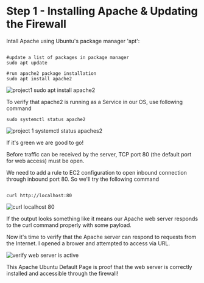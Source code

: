 # Step 1 - Installing Apache & Updating the Firewall 

Intall Apache using Ubuntu's package manager 'apt':

```

#update a list of packages in package manager
sudo apt update

#run apache2 package installation
sudo apt install apache2
```


![project1 sudo apt install apache2](https://github.com/Depsipher/DevOps-Projects-1-/assets/138725118/46fa4e4b-7ab6-43b6-ab81-9f795133d193)


To verify that apache2 is running as a Service in our OS, use following command

```
sudo systemctl status apache2
```



![project 1 systemctl status apaches2](https://github.com/Depsipher/DevOps-Projects-1-/assets/138725118/b248ed4a-b3bd-48f2-bde5-268345b033a1)

If it's green we are good to go!

Before traffic can be received by the server, TCP port 80 (the default port for web access) must be open.

We need to add a rule to EC2 configuration to open inbound connection through inbound port 80. So we'll try the following command

```

curl http://localhost:80
```


![curl localhost 80](https://github.com/Depsipher/DevOps-Projects-1-/assets/138725118/c0c54b78-f709-4efc-8d9f-21c8e6bf2465)

If the output looks something like it means our Apache web server responds to the curl command properly with some payload.

Now it's time to verify that the Apache server can respond to requests from the Internet. I opened a brower and attempted to access via URL. 



![verify web server is active](https://github.com/Depsipher/DevOps-Projects-1-/assets/138725118/b976b054-0f64-433c-8d85-20520c1f4dc3)

This Apache Ubuntu Default Page is proof that the web server is correctly installed and accessible through the firewall!
